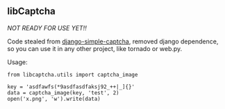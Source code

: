 ## libCaptcha

*NOT READY FOR USE YET!!*

Code stealed from [django-simple-captcha](https://github.com/mbi/django-simple-captcha/tree/master/captcha), removed django dependence, so you can use it in any other project, like tornado or web.py.


Usage:
	
	from libcaptcha.utils import captcha_image
	
	key = 'asdfawfs(*9asdfasdfaksj92_++|_]{}'
	data = captcha_image(key, 'test', 2)
	open('x.png', 'w').write(data)